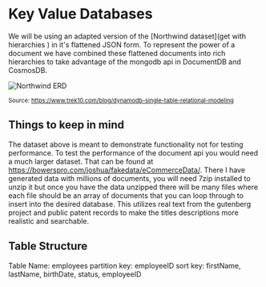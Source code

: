 # Key Value Databases

We will be using an adapted version of the [Northwind dataset](get with hierarchies ) in it's flattened JSON form. To represent the power of a document we have combined these flattened documents into rich hierarchies to take advantage of the mongodb api in DocumentDB and CosmosDB.

![Northwind ERD](https://www.trek10.com/assets/content_posts_2019-01-02-dynamodb-single-table-relational-modeling_northwind-erd.png)

<sub>Source: https://www.trek10.com/blog/dynamodb-single-table-relational-modeling</sub>

## Things to keep in mind
The dataset above is meant to demonstrate functionality not for testing performance. To test the performance of the document api you would need a much larger dataset. That can be found at https://bowerspro.com/joshua/fakedata/eCommerceData/. There I have generated data with millions of documents, you will need 7zip installed to unzip it but once you have the data unzipped there will be many files where each file should be an array of documents that you can loop through to insert into the desired database. This utilizes real text from the gutenberg project and public patent records to make the titles descriptions more realistic and searchable.


## Table Structure
Table Name: employees
partition key: employeeID
sort key: firstName, lastName, birthDate, status, employeeID